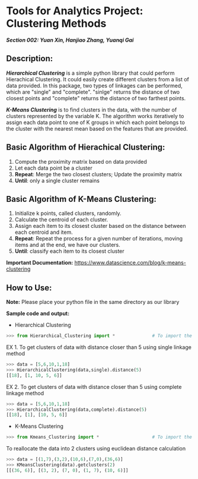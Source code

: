 # Tools for Analytics Project: Clustering Methods
***Section 002: Yuan Xin, Hanjiao Zhang, Yuanqi Gai***

## Description:
***Hierarchical Clustering*** is a simple python library that could perform Hierachical Clustering. It could easily create different clusters from a list of data provided. In this package, two types of linkages can be performed, which are "single" and "complete". "sinlge" returns the distance of two closest points and "complete" returns the distance of two farthest points.

***K-Means Clustering*** is to find clusters in the data, with the number of clusters represented by the variable K. The algorithm works iteratively to assign each data point to one of K groups in which each point belongs to the cluster with the nearest mean based on the features that are provided.

## Basic Algorithm of Hierachical Clustering:
1. Compute the proximity matrix based on data provided
2. Let each data point be a cluster
3. **Repeat**: Merge the two closest clusters; Update the proximity matrix
4. **Until**: only a single cluster remains

## Basic Algorithm of K-Means Clustering:
1. Initialize k points, called clusters, randomly.
2. Calculate the centroid of each cluster.
3. Assign each item to its closest cluster based on the distance between each centroid and item.
4. **Repeat**: Repeat the process for a given number of iterations, moving items and at the end, we have our clusters.
5. **Until**: classify each item to its closest cluster

**Important Documentation:**
https://www.datascience.com/blog/k-means-clustering

## How to Use:
**Note:** 
Please place your python file in the same directory as our library

**Sample code and output:**

* Hierarchical Clustering
```python
>>> from Hierarchical_Clustering import *              # To import the library
```
EX 1. To get clusters of data with distance closer than 5 using single linkage method
  
```python
>>> data = [5,6,10,1,18]
>>> HierarchicalClustering(data,single).distance(5)
[[18], [1, 10, 5, 6]]
```
EX 2. To get clusters of data with distance closer than 5 using complete linkage method
```python
>>> data = [5,6,10,1,18]
>>> HierarchicalClustering(data,complete).distance(5)
[[18], [1], [10, 5, 6]]
```
* K-Means Clustering
```python
>>> from Kmeans_Clustering import *                    # To import the library
```
To reallocate the data into 2 clusters using euclidean distance calculation
```python
>>> data = [(1,7),(3,2),(10,6),(7,0),(36,6)]
>>> KMeansClustering(data).getclusters(2)
[[(36, 6)], [(3, 2), (7, 0), (1, 7), (10, 6)]]
```

